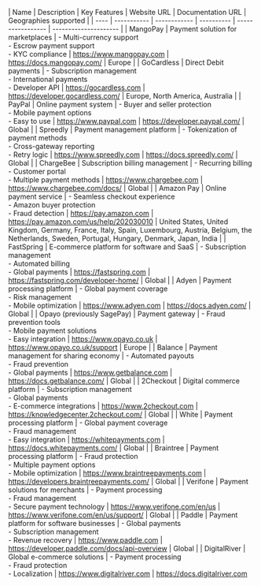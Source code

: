 | Name | Description | Key Features | Website URL | Documentation URL | 
Geographies supported |
| ---- | ----------- | ------------ | ---------- | ----------------- | 
--------------------- |
| MangoPay | Payment solution for marketplaces | - Multi-currency 
support<br>- Escrow payment support<br>- KYC compliance | 
https://www.mangopay.com | https://docs.mangopay.com/ | Europe |
| GoCardless | Direct Debit payments | - Subscription management<br>- 
International payments<br>- Developer API | https://gocardless.com | 
https://developer.gocardless.com/ | Europe, North America, Australia |
| PayPal | Online payment system | - Buyer and seller protection<br>- 
Mobile payment options<br>- Easy to use | https://www.paypal.com | 
https://developer.paypal.com/ | Global |
| Spreedly | Payment management platform | - Tokenization of payment 
methods<br>- Cross-gateway reporting<br>- Retry logic | 
https://www.spreedly.com | https://docs.spreedly.com/ | Global |
| ChargeBee | Subscription billing management | - Recurring billing<br>- 
Customer portal<br>- Multiple payment methods | https://www.chargebee.com 
| https://www.chargebee.com/docs/ | Global |
| Amazon Pay | Online payment service | - Seamless checkout 
experience<br>- Amazon buyer protection<br>- Fraud detection | 
https://pay.amazon.com | https://pay.amazon.com/us/help/202030010 | United 
States, United Kingdom, Germany, France, Italy, Spain, Luxembourg, 
Austria, Belgium, the Netherlands, Sweden, Portugal, Hungary, Denmark, 
Japan, India |
| FastSpring | E-commerce platform for software and SaaS | - Subscription 
management<br>- Automated billing<br>- Global payments | 
https://fastspring.com | https://fastspring.com/developer-home/ | Global |
| Adyen | Payment processing platform | - Global payment coverage<br>- 
Risk management<br>- Mobile optimization | https://www.adyen.com | 
https://docs.adyen.com/ | Global |
| Opayo (previously SagePay) | Payment gateway | - Fraud prevention 
tools<br>- Mobile payment solutions<br>- Easy integration | 
https://www.opayo.co.uk | https://www.opayo.co.uk/support | Europe |
| Balance | Payment management for sharing economy | - Automated 
payouts<br>- Fraud prevention<br>- Global payments | 
https://www.getbalance.com | https://docs.getbalance.com/ | Global |
| 2Checkout | Digital commerce platform | - Subscription management<br>- 
Global payments<br>- E-commerce integrations | https://www.2checkout.com | 
https://knowledgecenter.2checkout.com/ | Global |
| White | Payment processing platform | - Global payment coverage<br>- 
Fraud management<br>- Easy integration | https://whitepayments.com | 
https://docs.whitepayments.com/ | Global |
| Braintree | Payment processing platform | - Fraud protection<br>- 
Multiple payment options<br>- Mobile optimization | 
https://www.braintreepayments.com | 
https://developers.braintreepayments.com/ | Global |
| Verifone | Payment solutions for merchants | - Payment processing<br>- 
Fraud management<br>- Secure payment technology | 
https://www.verifone.com/en/us | https://www.verifone.com/en/us/support/ | 
Global |
| Paddle | Payment platform for software businesses | - Global 
payments<br>- Subscription management<br>- Revenue recovery | 
https://www.paddle.com | https://developer.paddle.com/docs/api-overview | 
Global |
| DigitalRiver | Global e-commerce solutions | - Payment processing<br>- 
Fraud protection<br>- Localization | https://www.digitalriver.com | 
https://docs.digitalriver.com

